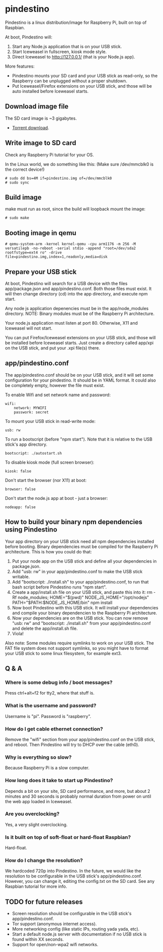 pindestino
==========

Pindestino is a linux distribution/image for Raspberry Pi, built on top of Raspbian.

At boot, Pindestino will:

1. Start any Node.js application that is on your USB stick.
2. Start Iceweasel in fullscreen, kiosk mode style.
3. Direct Iceweasel to http://127.0.0.1/ (that is your Node.js app).
 
More features:
* Pindestino mounts your SD card and your USB stick as read-only, so the Raspberry can be unplugged without a proper shutdown.
* Put Iceweasel/Firefox extensions on your USB stick, and those will be auto installed before Iceweasel starts.


Download image file
--------------------

The SD card image is ~3 gigabytes.

* [Torrent download](https://github.com/klandestino/pindestino/raw/master/releases/pindestino_version_1.img.torrent).


Write image to SD card
----------------------

Check any Raspberry Pi tutorial for your OS.

In the Linux world, we do something like this: (Make sure /dev/mmcblk0 is the correct device!)

	# sudo dd bs=4M if=pindestino.img of=/dev/mmcblk0
	# sudo sync


Build image
-----------

make must run as root, since the build will loopback mount the image:

	# sudo make


Booting image in qemu
---------------------

	# qemu-system-arm -kernel kernel-qemu -cpu arm1176 -m 256 -M versatilepb -no-reboot -serial stdio -append "root=/dev/sda2 rootfstype=ext4 ro" -drive file=pindestino.img,index=1,readonly,media=disk


Prepare your USB stick
----------------------

At boot, Pindestino will search for a USB device with the files app/package.json and app/pindestino.conf. Both those files must exist. It will then change directory (cd) into the app directory, and execute npm start.

Any node js application depenencies must be in the app/node_modules directory. NOTE: Binary modules must be of the Raspberry Pi architecture.

Your node.js application must listen at port 80. Otherwise, X11 and Iceweasel will not start.

You can put Firefox/Iceweasel extensions on your USB stick, and those will be installed before Iceweasel starts. Just create a directory called app/xpi on the USB stick, and put your .xpi file(s) there.


app/pindestino.conf
-------------------

The app/pindestino.conf should be on your USB stick, and it will set some configuration for your pindestino. It should be in YAML format. It could also be completely empty, however the file must exist.

To enable Wifi and set network name and password:

	wifi:
		network: MYWIFI
		passwork: secret

To mount your USB stick in read-write mode:

	usb: rw

To run a bootscript (before "npm start"). Note that it is relative to the USB stick's app directory. 

	bootscript: ./autostart.sh

To disable kiosk mode (full screen browser):

	kiosk: false

Don't start the browser (nor X11) at boot:

	browser: false

Don't start the node.js app at boot - just a browser:

	nodeapp: false


How to build your binary npm dependencies using Pindestino
----------------------------------------------------------

Your app directory on your USB stick need all npm dependencies installed before booting. Binary dependencies must be compiled for the Raspberry Pi architecture. This is how you could do that:

1. Put your node app on the USB stick and define all your dependencies in package.json.
2. Add "usb: rw" in your app/pindestino.conf to make the USB stick writable.
3. Add "bootscript: ./install.sh" to your app/pindestino.conf, to run that bash script before Pindestino runs "npm start".
4. Create a app/install.sh file on your USB stick, and paste this into it: rm -Rf node_modules; HOME="$(pwd)" NODE_JS_HOME="/opt/nodejs" PATH="$PATH:$NODE_JS_HOME/bin" npm install
5. Now boot Pindestino with this USB stick. It will install your dependencies and compile your binary dependencien to the Raspberry Pi architecture.
6. Now your dependencies are on the USB stick. You can now remove "usb: rw" and "bootscript: ./install.sh" from your app/pindestino.conf and delete the app/install.sh file.
7. Viola!

Also note: Some modules require symlinks to work on your USB stick. The FAT file system does not support symlinks, so you might have to format your USB stick to some linux filesystem, for example ext3.


Q & A
------

### Where is some debug info / boot messages?

Press ctrl+alt+f2 for tty2, where that stuff is.

### What is the username and password?

Username is "pi". Password is "raspberry".

### How do I get cable ethernet connection?

Remove the "wifi" section from your app/pindestino.conf on the USB stick, and reboot. Then Pindestino will try to DHCP over the cable (eth0).

### Why is everything so slow?

Because Raspberry Pi is a slow computer.

### How long does it take to start up Pindestino?

Depends a bit on your site, SD card performance, and more, but about 2 minutes and 30 seconds is probably normal duration from power on until the web app loaded in Iceweasel.

### Are you overclocking?

Yes, a very slight overclocking.

### Is it built on top of soft-float or hard-float Raspbian?

Hard-float.

### How do I change the resolution?

We hardcoded 720p into Pindestino. In the future, we would like the resolution to be configurable in the USB stick's app/pindestino.conf. However, you can change it, editing the config.txt on the SD card. See any Raspbian tutorial for more info.

TODO for future releases
-------------------------

* Screen resolution should be configurable in the USB stick's app/pindestino.conf.
* Tor support (anonymous internet access).
* More networking config (like static IPs, routing yada yada, etc).
* Start a default node.js server with documentation if no USB stick is found within XX seconds.
* Support for open/non-wpa2 wifi networks.

